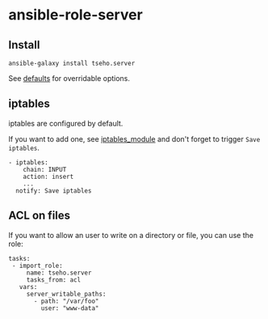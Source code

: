 # ansible-role-server

## Install
```
ansible-galaxy install tseho.server
```

See [defaults](defaults/main.yml) for overridable options.

## iptables

iptables are configured by default.

If you want to add one, see [iptables_module](https://docs.ansible.com/ansible/latest/collections/ansible/builtin/iptables_module.html) and don't forget to trigger `Save iptables`.

```
- iptables:
    chain: INPUT
    action: insert
    ...
  notify: Save iptables
```

## ACL on files

If you want to allow an user to write on a directory or file, you can use the role:

```
tasks:
 - import_role:
     name: tseho.server
     tasks_from: acl
   vars:
     server_writable_paths:
       - path: "/var/foo"
         user: "www-data"
```
